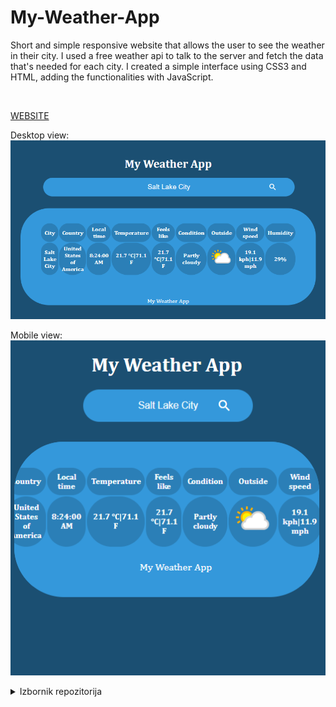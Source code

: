 # My-Weather-App
Short and simple responsive website that allows the user to see the weather in their city.
I used a free weather api to talk to the server and fetch the data that's needed for each city. I created a simple interface using CSS3 and HTML, adding the functionalities with JavaScript.

<br>

[WEBSITE](https://serene-bhabha-83ffb3.netlify.app/)

Desktop view:
<br>
<img src="https://github.com/HarisKordic/My-Weather-App/blob/main/Design%20photos/Desktop_look.png">


Mobile view:
<br>
<img  src="https://github.com/HarisKordic/My-Weather-App/blob/main/Design%20photos/Responsive_look.png" >




<details>
<summary>Izbornik repozitorija</summary>
<br>
<ul>
<li src="https://serene-bhabha-83ffb3.netlify.app/"></li>
</ul>
</details>